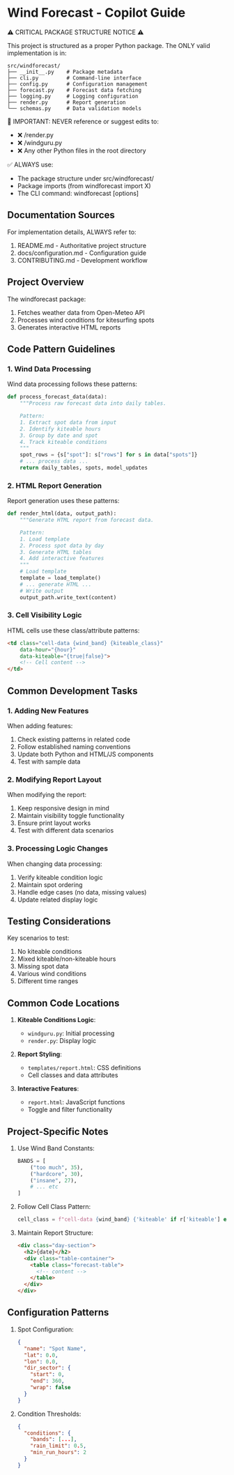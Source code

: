 # Wind Forecast - Copilot Guide

⚠️ CRITICAL PACKAGE STRUCTURE NOTICE ⚠️

This project is structured as a proper Python package. The ONLY valid implementation is in:
```
src/windforecast/
├── __init__.py    # Package metadata
├── cli.py         # Command-line interface
├── config.py      # Configuration management
├── forecast.py    # Forecast data fetching
├── logging.py     # Logging configuration
├── render.py      # Report generation
└── schemas.py     # Data validation models
```

🚫 IMPORTANT: NEVER reference or suggest edits to:
- ❌ /render.py
- ❌ /windguru.py
- ❌ Any other Python files in the root directory

✅ ALWAYS use:
- The package structure under src/windforecast/
- Package imports (from windforecast import X)
- The CLI command: windforecast [options]

## Documentation Sources

For implementation details, ALWAYS refer to:
1. README.md - Authoritative project structure
2. docs/configuration.md - Configuration guide
3. CONTRIBUTING.md - Development workflow

## Project Overview

The windforecast package:
1. Fetches weather data from Open-Meteo API
2. Processes wind conditions for kitesurfing spots
3. Generates interactive HTML reports

## Code Pattern Guidelines

### 1. Wind Data Processing

Wind data processing follows these patterns:
```python
def process_forecast_data(data):
    """Process raw forecast data into daily tables.

    Pattern:
    1. Extract spot data from input
    2. Identify kiteable hours
    3. Group by date and spot
    4. Track kiteable conditions
    """
    spot_rows = {s["spot"]: s["rows"] for s in data["spots"]}
    # ... process data ...
    return daily_tables, spots, model_updates
```

### 2. HTML Report Generation

Report generation uses these patterns:
```python
def render_html(data, output_path):
    """Generate HTML report from forecast data.

    Pattern:
    1. Load template
    2. Process spot data by day
    3. Generate HTML tables
    4. Add interactive features
    """
    # Load template
    template = load_template()
    # ... generate HTML ...
    # Write output
    output_path.write_text(content)
```

### 3. Cell Visibility Logic

HTML cells use these class/attribute patterns:
```html
<td class="cell-data {wind_band} {kiteable_class}"
    data-hour="{hour}"
    data-kiteable="{true|false}">
    <!-- Cell content -->
</td>
```

## Common Development Tasks

### 1. Adding New Features

When adding features:
1. Check existing patterns in related code
2. Follow established naming conventions
3. Update both Python and HTML/JS components
4. Test with sample data

### 2. Modifying Report Layout

When modifying the report:
1. Keep responsive design in mind
2. Maintain visibility toggle functionality
3. Ensure print layout works
4. Test with different data scenarios

### 3. Processing Logic Changes

When changing data processing:
1. Verify kiteable condition logic
2. Maintain spot ordering
3. Handle edge cases (no data, missing values)
4. Update related display logic

## Testing Considerations

Key scenarios to test:
1. No kiteable conditions
2. Mixed kiteable/non-kiteable hours
3. Missing spot data
4. Various wind conditions
5. Different time ranges

## Common Code Locations

1. **Kiteable Conditions Logic**:
   - `windguru.py`: Initial processing
   - `render.py`: Display logic

2. **Report Styling**:
   - `templates/report.html`: CSS definitions
   - Cell classes and data attributes

3. **Interactive Features**:
   - `report.html`: JavaScript functions
   - Toggle and filter functionality

## Project-Specific Notes

1. Use Wind Band Constants:
   ```python
   BANDS = [
       ("too much", 35),
       ("hardcore", 30),
       ("insane", 27),
       # ... etc
   ]
   ```

2. Follow Cell Class Pattern:
   ```python
   cell_class = f"cell-data {wind_band} {'kiteable' if r['kiteable'] else 'not-kiteable'}"
   ```

3. Maintain Report Structure:
   ```html
   <div class="day-section">
     <h2>{date}</h2>
     <div class="table-container">
       <table class="forecast-table">
         <!-- content -->
       </table>
     </div>
   </div>
   ```

## Configuration Patterns

1. Spot Configuration:
   ```json
   {
     "name": "Spot Name",
     "lat": 0.0,
     "lon": 0.0,
     "dir_sector": {
       "start": 0,
       "end": 360,
       "wrap": false
     }
   }
   ```

2. Condition Thresholds:
   ```json
   {
     "conditions": {
       "bands": [...],
       "rain_limit": 0.5,
       "min_run_hours": 2
     }
   }
   ```
